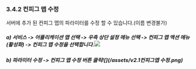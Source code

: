 ### 3.4.2 컨피그 맵 수정

서버에 추가 된 컨피그 맵의 파라미터를 수정 할 수 있습니다.\(이름 변경불가\)

##### a\) 서비스 -&gt; 어플리케이션 맵 선택 -&gt;  우측 상단 설정 메뉴 선택 -&gt; 컨피그 맵  액션 메뉴\(활성화\) -&gt; 컨피그 맵 수정을 선택합니다.![](/assets/v2.1컨피그맵편집,삭제.png)

##### b\) 파라미터 수정 -&gt; 컨피그 맵 수정 버튼 클릭![](/assets/v2.1컨피그맵 수정.png)



